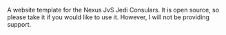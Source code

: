 A website template for the Nexus JvS Jedi Consulars. It is open source, so please take it if you would like to use it. However, I will not be providing support.